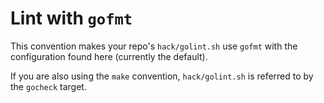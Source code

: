 # Lint with `gofmt`

This convention makes your repo's `hack/golint.sh` use `gofmt` with the
configuration found here (currently the default).

If you are also using the `make` convention, `hack/golint.sh` is referred
to by the `gocheck` target.

